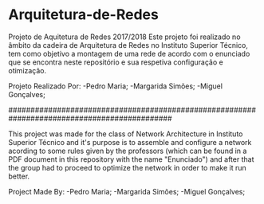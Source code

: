 # Arquitetura-de-Redes
Projeto de Aquitetura de Redes 2017/2018
Este projeto foi realizado no âmbito da cadeira de Arquitetura de Redes no Instituto Superior Técnico, tem como objetivo a montagem de uma rede de acordo com o enunciado que se encontra neste repositório e sua respetiva configuração e otimização.

Projeto Realizado Por:
  -Pedro Maria;
  -Margarida Simões;
  -Miguel Gonçalves;
  
#############################################################################################

This project was made for the class of Network Architecture in Instituto Superior Técnico and it's purpose is to assemble and configure a network acording to some rules given by the professors (which can be found in a PDF document in this repository with the name "Enunciado") and after that the group had to proceed to optimize the network in order to make it run better.

Project Made By:
  -Pedro Maria;
  -Margarida Simões;
  -Miguel Gonçalves;
